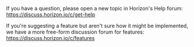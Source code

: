 If you have a question,  please open a new topic in Horizon's Help forum:
    https://discuss.horizon.io/c/get-help
    
If you're suggesting a feature but aren't sure how it might be implemented, we have a more free-form discussion forum for features:
    https://discuss.horizon.io/c/features

